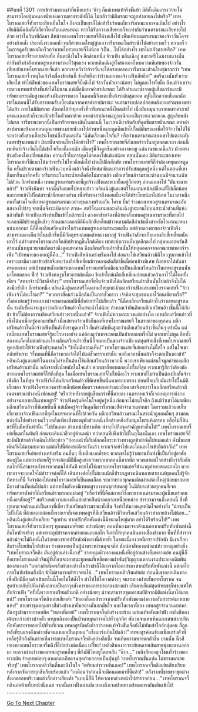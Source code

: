 ##บทที่ 1301: การเข้าร่วมของเผ่าที่แข็งแกร่ง
‘ฮ่าๆ ก็แค่เทพแท้จริงขั้นห้า มิติดั้งเดิมเกรงว่าจะไม่สามารถโอบอุ้มหนองน้ำแห่งความตายระดับนี้ได้ ไม่กลัวว่ามิติมรณะจะถูกทำลายลงไปหรือ?’
เทพโบราณเฮยจี๋หัวเราะเสียงเย็นในใจ
ถึงจะเป็นเขาก็ไม่กล้ารีบร้อนเก็บวารีมรณะมากจนเกินไป
อย่างไรเสียมิติดั้งเดิมนี้ก็เกี่ยวโยงกับเนตรมรณะ หากได้รับความเสียหายก็จะเท่ากับว่าเนตรมรณะเสียหายไปด้วย
ทว่าในวินาทีถัดมา สีหน้าของเทพโบราณเฮยจี๋ก็ค้างแข็งไป
เห็นเพียงเนตรมรณะของจ้าววั่นโคจรอย่างบ้าคลั่ง ประหนึ่งระลอกน้ำวนสีดำขนาดใหญ่สูบเอาวารีมรณะในสระน้ำไปอย่างรวดเร็ว
ความเร็วในการดูดรับของมันเร็วกว่าเทพโบราณเฮยจี๋ไม่น้อย
‘เป็น…ไปได้อย่างไร เขาไม่กลัวตายหรือ?’
เทพโบราณเฮยจี๋ร่างกายค้างทื่อ ตื่นตะลึงในใจ
อีกด้านหนึ่ง จ้าวเฟิง หลินเฉิงอู่ และสตรีโฉมงามนางนั้นกำลังตรึงกำลังเทพอสูรเนตรมรณะไว้สุดแรง
พวกหลินเฉิงอู่ทั้งสองเองก็พบความพิเศษของจ้าววั่น
เทียบกับเทพโบราณเฮยจี๋แล้ว พวกเขาหวังว่าจ้าววั่นจะได้ครอบครองวารีมรณะส่วนใหญ่มากกว่า
“เทพโบราณเฮยจี๋ เหตุใดเจ้าจึงเชื่องช้าเช่นนี้ ช้าเสียยิ่งกว่าร่างแยกของจ้าวเฟิงเสียอีก!”
สตรีนางนั้นหัวเราะเสียงใส ทำให้สีหน้าของเทพโบราณเฮยจี๋บึ้งตึงไป
จ้าววั่นหัวเราะน้อยๆ ไม่พูดอะไรทั้งนั้น
ถึงแม้ว่าเขาจะทะลวงเทพแท้จริงขั้นห้าได้ไม่นาน แต่เมื่อมีคทาคำสาปมรณะ ได้รับคำแนะนำจากผู้แข็งแกร่งและมีทรัพยากรระดับสูงของห้วงฝันบรรพกาล ในตอนนี้จึงแตะขั้นห้าระดับสุดยอด อยู่ไม่ไกลจากขั้นหกนัก
เขาในตอนนี้ได้รับการยอมรับเบื้องต้นจากคทาคำสาปมรณะ จนสามารถปลดปล่อยพลังบางส่วนของคทาได้แล้ว
ภายในมิติมรณะ
สังเกตได้ว่าทุกครั้งที่วารีมรณะหลั่งไหลเข้าไป เมื่อมันหมุนวนรอบคทาคำสาปมรณะเองแล้วก็จะทะลักเข้าในตัวคทาด้วย
คทาคำสาปมรณะถูกผนึกมาเป็นระยะเวลานาน สูญเสียพลังไปมาก
วารีมรณะพวกนี้เป็นยารักษาของมันในตอนนี้
ในเวลาเดียวกันกับที่ดูดซึมสายน้ำมรณะ คทาคำสาปมรณะยังลดทอนคุณภาพของสายน้ำลงไปส่วนหนึ่งและดูดซึมเข้าไปในมิติมรณะเพื่อให้จ้าววั่นได้ใช้
ระหว่างทั้งสองเอื้อประโยชน์ซึ่งกันและกัน
‘นี่มันเรื่องอะไรกัน? หรือว่าเนตรมรณะของเขาไปแตะระดับเนตรปฐมเทพแล้ว มิฉะนั้นจะทนไหวได้อย่างไร?’
เทพโบราณเฮยจี๋สังเกตจ้าววั่นอยู่ตลอดเวลา
ก่อนนี้เขาคิดว่าจ้าววั่นไม่ได้เข้าใจเรื่องนี้มากนัก เมื่อครู่นี้จึงดูดซึมอย่างอาจหาญ
แต่นานขนาดนี้แล้ว ฝ่ายตรงข้ามยังคงไม่เปลี่ยนแปลง ความเร็วในการดูดไม่ลดลงไปแม้แต่น้อย
ตอนนั้นเอง มิติมรณะของเทพโบราณเฮยจี๋มีแนวโน้มว่าจะรับไม่ไหวอีกต่อไป
ผ่านไปอีกสักพัก เทพโบราณเฮยจี๋ก็จำต้องหยุดการดูดซึม ครั้นปรายตามองจ้าวเฟิงแวบหนึ่งแล้วจึงนั่งขัดสมาธิและทำการปรับสมดุลครู่หนึ่ง
แต่ในตอนที่เขาลืมตาขึ้นมาอีกครั้ง วารีมรณะในสระน้ำเหลืออีกไม่มากแล้ว ผลึกเสวียนอ้าวมรณะด้านบนมีจำนวนนับไม่ถ้วน
อีกฟากหนึ่ง เทพอสูรเนตรมรณะที่ถูกจ้าวเฟิงและพวกยื้ออยู่ก็ค่อยๆ อ่อนแอลงไป
“มันจะตายแล้ว!”
จ้าวเฟิงพึมพำ จากนั้นจึงถอยไปหลายก้าว
หลินเฉิงอู่และสตรีโฉมงามหน้าเปลี่ยนสีไปเล็กน้อย และถอยเข้าไปใกล้สระน้ำอีกหลายส่วน เพื่อรับรองว่าถึงตอนนั้นจะได้ประโยชน์มาไม่น้อย
ในเวลาหนึ่ง คนทั้งสามโจมตีเทพอสูรเนตรมรณะอย่างรุนแรงพร้อมกัน
โครม บึ้ม!
ร่างของเทพอสูรเนตรมรณะอับแสงลงไปช้าๆ จากนั้นจึงระเบิดออก
สวบ~
สตรีโฉมงามและหลินเฉิงอู่ทะยานไปบนสระน้ำส่วนที่แห้งแล้วทันที
จ้าวเฟิงแสร้งทำเป็นเข้าใกล้สระน้ำ ดวงตาซ้ายจ้องที่ด้านหลังเทพอสูรเนตรมรณะที่ตายไป ระลอกมิติปรากฏขึ้นช้าๆ
ด้านบนระลอกมิติมีผลึกสีเหลี่ยมข้าวหลามตัดสีดำเข้มซึ่งสาดซัดไอมรณะหนาแน่นออกมา
นี่ก็คือผลึกเสวียนอ้าวในร่างเทพอสูรเนตรมรณะตนนั้น
แต่ด้วยดวงตาของจ้าวเฟิงจึงสามารถมองเห็นว่าในผลึกชิ้นนี้มีวัตถุทรงกลมคล้ายดวงตาอยู่
จ้าวเฟิงกำลังจะเก็บเอาผลึกสี่เหลี่ยมนั้นเอาไว้
แต่ร่างเทพโบราณเฮยจี๋กลับปรากฏขึ้นใกล้เคียง เขาตะปบกรงเล็บขุดลึกลงไป กลุ่มหมอกควันสีดำบนนั้นหมุนวนจนเกิดแรงดึงดูดมหาศาล ดึงผลึกเสวียนอ้าวชิ้นนั้นให้หลุดออกจากอาณาเขตของจ้าวเฟิง
“เป้าหมายของคนผู้นี้คือ…”
จ้าวเฟิงสีหน้าเคร่งขรึมลงไป ก่อนจะใช้เสวียนอ้าวมิติไหววูบกายเข้าไป
เพราะเขามีดวงตาข้างซ้ายจึงพบว่าผลึกสี่เหลี่ยมข้าวหลามตัดสีดำชิ้นนี้ค่อนข้างพิเศษ ถึงอยากได้มันมาครอบครอง
แต่เป้าหมายตั้งแต่แรกของเทพโบราณเฮยจี๋เหมือนจะเป็นผลึกเสวียนอ้าวในเทพอสูรตนนั้นมาโดยตลอด
ฟิ้ว!
จ้าวเฟิงทอวูบไหวกายต่อเนื่อง ชิงเข้าใกล้ผลึกสี่เหลี่ยมก่อนแล้วคว้าเอาไว้ได้ในครั้งเดียว
“สหายจ้าวมีวิชาดีจริงๆ!”
เทพโบราณเฮยจี๋เห็นจ้าวเฟิงได้ผลึกเสวียนอ้าวชิ้นนั้นไปแล้วจึงไม่ได้ลงมือซ้ำอีก
อีกฟากหนึ่ง หลินเฉิงอู่และสตรีโฉมงามก็หยุดชะงักมองจ้าวเฟิงและเทพโบราณเฮยจี๋
“จ้าวเฟิง เจ้าได้อะไรมา?”
“พวกเราสี่คนร่วมมือกันเป็นการชั่วคราว เจ้าคิดจะฮุบของเอาไว้คนเดียวหรือ?”
ทั้งสองย่อมรู้ว่าตนเองน่าจะพลาดสมบัติที่ล้ำค่ากว่าไปเสียแล้ว
“นี่คือผลึกเสวียนอ้าวในร่างเทพอสูรตนนั้น ระดับขั้นน่าจะสูงกว่าผลึกเสวียนอ้าวในสระน้ำไม่น้อย ถ้าหากเจ้ายินดียกผลึกเสวียนอ้าวชิ้นนี้ให้กับข้า ข้าก็ไม่ต้องการผลึกเสวียนอ้าวพวกนั้นแล้ว!”
จ้าวเฟิงไม่หวาดระแวงแต่อย่างใด เอาผลึกเสวียนอ้าวที่เพิ่งได้มาเมื่อครู่ออกมาทันที
เมื่อเอ่ยจบจ้าวเฟิงก็มองที่เทพโบราณเฮยจี๋
ในสายตาของทุกคน ผลึกเสวียนอ้าวในมือจ้าวเฟิงเป็นดังที่เขาพูดเอาไว้ ก็แค่ระดับขั้นสูงกว่าผลึกเสวียนอ้าวชิ้นอื่นๆ เท่านั้น
แต่เหมือนเทพโบราณเฮยจี๋รู้อะไรบางอย่าง แค่ต้องดูว่าเขาจะยอมเปิดปากบอกหรือไม่
หากเขาไม่พูด อีกทั้งสองคนก็คงไม่ต่อต้านอะไร ผลึกเสวียนอ้าวชิ้นนี้ก็จะตกเป็นของจ้าวเฟิง
แต่สุดท้ายสิ่งที่เทพโบราณเฮยจี๋พูดกลับทำให้จ้าวเฟิงประหลาดใจ
“ข้าไม่มีความเห็น!”
เทพโบราณเฮยจี๋เอ่ยอย่างไม่ใส่ใจ
แต่ในใจเขากลับหัวเราะ ‘ทั้งหมดที่นี่ถือว่าพวกเจ้าได้ไปแค่ชั่วคราวเท่านั้น พอถึงเวลานั้นแล้วก็จะตกเป็นของข้า!’
หลินเฉิงอู่และสตรีโฉมงามไม่จำเป็นต้องใช้ผลึกเสวียนอ้าวพวกนี้ พวกเขาเพียงแต่สนใจมูลค่าของผลึกเสวียนอ้าวเท่านั้น
หลังจากชั่งน้ำหนักในใจแล้ว พวกเขาก็ตอบตกลงไปในที่สุด
พวกเขารู้สึกว่าต้องขัดขวางเทพโบราณเฮยจี๋ให้ถึงที่สุด ในเมื่อเทพโบราณเฮยจี๋ไม่ไยดีอะไร พวกเขาก็ไม่จำเป็นต้องบีบคั้นจ้าวเฟิงอีก
ในที่สุด จ้าวเฟิงจึงได้ผลึกเสวียนอ้าวที่พิเศษชิ้นนั้นมาครอบครอง
ก่อนที่จะเก็บมันเข้าไปในมิติเก็บของ จ้าวเฟิงโคจรดวงตาซ้ายเล็กน้อยเพื่อตรวจสอบอย่างละเอียด
เขาจึงพบว่าในผลึกเสวียนอ้าวมีเนตรมรณะข้างหนึ่งซ่อนอยู่!
‘หรือว่าหลังจากผู้แข็งแกร่งที่นี่ตายลง เนตรเทพเจ้าก็เจอเหตุการณ์บางอย่างจนกลายเป็นเทพอสูร?’
จ้าวเฟิงครุ่นคิดในใจอยู่ครู่หนึ่ง ก่อนจะไม่สนใจอีก
ถึงแม้ว่าเขาได้มาเพียงผลึกเสวียนอ้าวที่พิเศษชิ้นนี้ แต่เมื่อครู่จ้าววั่นดูดซึมวารีมรณะสีดำจำนวนมากมา โดยรวมแล้วผลเก็บเกี่ยวของจ้าวเฟิงมากที่สุดในบรรดาคนที่ไปด้วยกัน
ผลึกเสวียนอ้าวมรณะในสระน้ำถูกคนอื่นๆ สามคนแบ่งกันไปอย่างรวดเร็ว
เหลือเพียงสิ่งของผุพังส่วนหนึ่งที่คล้ายคลึงกับสมุนไพรแห้งกรอบ หรือไม่ก็หินแร่ที่ไม่มีพลังเท่านั้น
“ไปกันเถอะ ด้านหน้ามีทางเดิน น่าจะไปถึงจุดสำคัญแห่งอื่นได้!”
เทพโบราณเฮยจี๋เอ่ยขึ้นมาในทันที ก่อนจะเดินนำลิ่วอยู่ด้านหน้า
ทว่าตอนที่เพิ่งเข้าไปในอุโมงนั้นเอง เทพโบราณเฮยจี๋ก็ชะงักฝีเท้าแล้วจึงเดินไปทีละก้าว
“ก่อนหน้านี้กับดักกลไกระหว่างทางถูกข้ากำจัดไปหมดแล้ว ดังนั้นเลยเดินกันได้ตามสะดวก แต่ต่อไปนี้ต้องระมัดระวังแล้ว พวกเจ้าอย่าไปแตะโดนอะไรเข้าก็แล้วกัน!”
เทพโบราณเฮยจี๋เอ่ยอย่างเคร่งขรึม
คนอื่นๆ ที่เหลือผงกศีรษะ พวกเขาไม่รู้ว่าสถานที่แห่งนี้เป็นที่อยู่อาศัยของผู้ใด แต่อย่างน้อยก็รู้ว่าจะต้องมีฝีมือสูงส่งกว่าพวกเขาตอนนี้มากนัก
พวกเขาแน่ใจอย่างยิ่งว่ากับดักกลไกที่นี่สามารถสังหารพวกตนได้ทันที
หากไม่ใช่เพราะเทพโบราณเฮยจี๋ชำนาญค่ายกลและกลไก พวกเขาอาจจะถอดใจไม่สำรวจต่อก็ได้
เดินทางต่อไปไม่นานนักก็ปรากฏทางเดินหลายสาย
แต่ทุกคนไม่รู้จักทิศทางที่นี่ จึงจำต้องให้เทพโบราณเฮยจี๋เป็นคนเลือก
ระหว่าทาง ทุกคนเดินผ่านห้องใหญ่น้อยมากมาย มีบางส่วนที่ถล่มไปแล้ว แต่ภายในยังคงมีเทพอสูรบางตนซุกซ่อนอยู่
ในมิติบางส่วนทุกคนก็เจอทรัพยากรล้ำค่าที่มีเสวียนอ้าวมรณะแฝงอยู่
“หรือว่าที่นี่คือสถานที่ซึ่งทายาทเนตรมรณะผู้แข็งแกร่งคนหนึ่งอาศัยอยู่?”
สตรีวงหน้างามนางนั้นเอ่ยด้วยสีหน้าออกจะเหนื่อยหน่าย
สำรวจมาจนถึงตอนนี้ สิ่งที่ทุกคนเจอล้วนแต่เป็นของที่เกี่ยวกับเสวียนอ้าวมรณะทั้งสิ้น จึงทำให้นางหงุดหงิดใจอย่างยิ่ง
“น่าจะเป็นไปไม่ได้ ที่ด้านนอกก่อนนี้พวกเราก็เจอเทพอสูรที่มีเสวียนอ้าวชีวิตหรือเสวียนอ้าวทำลายล้างไม่น้อย…”
หลินเฉิงอู่เอ่ยเสียงเรียบ
“ทุกท่าน ซากปรักหักพังแห่งนี้มีขนาดใหญ่มาก อย่าได้รีบร้อนไป!”
เทพโบราณเฮยจี๋หัวเราะน้อยๆ
ทุกคนผงกศีรษะ อย่างน้อยๆ ตอนที่มองมาจากด้านนอกซากปรักหักพังแห่งนี้ก็มโหฬารจริงๆ
แต่เพราะอุปสรรคจากค่ายกลและกลไก จึงทำให้ทุกคนดินทางเชื่องช้ามาก พื้นที่ที่สำรวจแล้วน่าจะไม่ถึงหนึ่งในร้อยของซากปรักหักพังแห่งนี้ด้วยซ้ำ
ในขณะนี้เอง เหนือซากปรักพัง
มีเงาเกือบสิบร่างโบยบินใกล้เข้ามา ร่างของคนเป็นผู้นำตระหง่านดุจเจดีย์ นัยน์ตาสีทองแน่วแน่ห้าวหาญอย่างยิ่ง
“เทพโบราณจวี้หลิง มันอยู่ด้านล่างนี้เอง!”
ชายหนุ่มผิวทองคนหนึ่งที่อยู่ด้านข้างยิ้มพลางเอ่ย
คนผู้นี้ก็คือเทพโบราณหลิวจินผู้ที่เกือบจะเอาชนะทุกคนที่เหลือของเผ่าพันธุ์วิญญาณตอนงานประลองเดิมพันของสองเผ่า
“แหล่งกำเนิดพลังทำลายล้างในร่างข้าก็ได้มาจากโอกาสของซากปรักหักพังแห่งนี้ แต่กลไกภายในซับซ้อนยิ่งนัก ข้าไม่สามารถสำรวจต่อได้…”
เทพโบราณหลิวจินเอ่ยต่อ
ก่อนนี้เขาออกเดินทางเพื่อฝึกฝีมือ แล้วเข้ามาในนี้โดยไม่ได้ตั้งใจ ทำให้ได้โอกาสต่างๆ จนทะลวงผ่านขั้นเทพโบราณ จนสุดท้ายกลับไปที่เผ่าถึงกลายเป็นอาวุธสังหารของการประลองสองเผ่า
เสียดายก็แต่สุดท้ายเขาก็พ่ายแพ้ให้กับจ้าวเฟิง
“ครั้งนี้พวกเราเตรียมตัวมาดี อย่างน้อยๆ น่าจะสามารถขุดเอาสมบัติจากมิติแห่งนี้มาได้มากแน่!”
เทพโบราณจวี้หลิงเอ่ยเสียงต่ำ
“ข้าเองก็เคยสำรวจซากปรักหักพังของเผ่าความลับสวรรค์มาหลายแห่ง!”
ชายชราชุดคลุมยาวสีม่วงข้างเขายิ้มอย่างมั่นอกมั่นใจ
และในเวลานี้เอง เทพอสูรจำนวนมากพากันกรูเข้ามาจากรอบทิศ
“รนหาที่ตาย!”
เทพโบราณจวี้หลิงร่างสะท้าน แก่นแท้พลังเขย่าฟ้า เพลิงสีทองเต้นระเร่าอย่างบ้าคลั่ง
พายุเพลิงทองปั่นป่วนหมุนกวาดไปทั่วทุกทิศ พัดวนจนเศษหินและเศษซากปรักหักพังกระจายออกไปทั่วบริเวณ
เทพอสูรที่พลังต่ำกว่าเทพแท้จริงขั้นเจ็ดยังไม่ทันเข้าใกล้กลุ่มคน ก็ถูกพลังที่รุนแรงดังกล่าวซัดจนแหลกเป็นผุยผง
“แข็งแกร่งเกินไปแล้ว!”
เทพอสูรค่อนข้างแข็งแกร่งตัวที่เหลือรู้สึกถึงอันตรายที่มาจากเทพโบราณจวี้หลิงอย่างลึกซึ้ง จนเกิดความหวาดกลัวขึ้น
ยามนั้น นิ้วสีทองของเทพโบราณจวี้หลิงชี้ไปอย่างต่อเนื่อง
เปรี๊ยะ!
เพลิงสีทองวาวระยับหลายเส้นสายพุ่งทะยานออกมา ทะลวงผ่านร่างของเทพอสูรตนอื่นๆ ที่ยังมีชีวิตอยู่โดยพลัน
“อ๊าก…”
เพลิงสีทองลุกโชนทั่วร่างของพวกมัน ร่างกายค่อยๆ แหลกละเอียดจนสุดท้ายกลายเป็นฝุ่นธุลี
‘เทพโบราณขั้นแปด ไม่ธรรมดาเลยจริงๆ!’
เทพโบราณหลิวจินตื่นตะลึงในใจ
“เตรียมสำรวจกันเถอะ!”
เทพโบราณจวี้หลิงเอ่ยเสียงเรียบหลังจากจัดการทุกสิ่งเรียบร้อยแล้ว
“เหมือนว่าก่อนนี้จะมีคนเคยมาที่นี่แล้ว!”
หลังจากที่ชายชราชุดม่วงสังเกตรอบบริเวณแล้วก็กล่าวเสียงต่ำ
“แบบนี้ก็ดี ให้พวกเขาล่วงหน้าไปสำรวจก่อน…”
เทพโบราณจวี้หลิงเอ่ยด้วยใบหน้านิ่งเฉย
จากนั้นทางฝั่งเผ่าเปลวทองถึงเจอปากทางเข้าและพากันเดินเข้าไป
.......................................


[Go To Next Chapter]( ./158.md)
